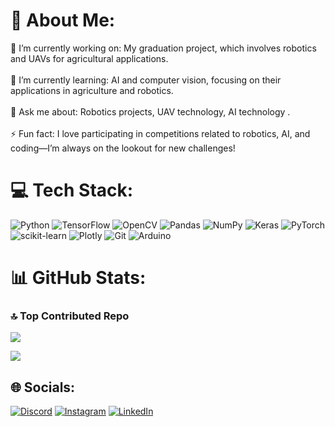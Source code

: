# 💫 About Me:
🔭 I’m currently working on: My graduation project, which involves robotics and UAVs for agricultural applications.<br><br>🌱 I’m currently learning: AI and computer vision, focusing on their applications in agriculture and robotics.<br><br>💬 Ask me about: Robotics projects, UAV technology, AI technology  .<br><br>⚡ Fun fact: I love participating in competitions related to robotics, AI, and coding—I’m always on the lookout for new challenges!


# 💻 Tech Stack:
![Python](https://img.shields.io/badge/python-3670A0?style=for-the-badge&logo=python&logoColor=ffdd54) ![TensorFlow](https://img.shields.io/badge/TensorFlow-%23FF6F00.svg?style=for-the-badge&logo=TensorFlow&logoColor=white) ![OpenCV](https://img.shields.io/badge/opencv-%23white.svg?style=for-the-badge&logo=opencv&logoColor=white) ![Pandas](https://img.shields.io/badge/pandas-%23150458.svg?style=for-the-badge&logo=pandas&logoColor=white) ![NumPy](https://img.shields.io/badge/numpy-%23013243.svg?style=for-the-badge&logo=numpy&logoColor=white) ![Keras](https://img.shields.io/badge/Keras-%23D00000.svg?style=for-the-badge&logo=Keras&logoColor=white) ![PyTorch](https://img.shields.io/badge/PyTorch-%23EE4C2C.svg?style=for-the-badge&logo=PyTorch&logoColor=white) ![scikit-learn](https://img.shields.io/badge/scikit--learn-%23F7931E.svg?style=for-the-badge&logo=scikit-learn&logoColor=white) ![Plotly](https://img.shields.io/badge/Plotly-%233F4F75.svg?style=for-the-badge&logo=plotly&logoColor=white) ![Git](https://img.shields.io/badge/git-%23F05033.svg?style=for-the-badge&logo=git&logoColor=white) ![Arduino](https://img.shields.io/badge/-Arduino-00979D?style=for-the-badge&logo=Arduino&logoColor=white)

# 📊 GitHub Stats:

### 🔝 Top Contributed Repo
![](https://github-contributor-stats.vercel.app/api?username=Mohammad-Hasweh&limit=5&theme=tokyonight&combine_all_yearly_contributions=true)

![](https://github-readme-stats.vercel.app/api/top-langs/?username=Mohammad-Hasweh&theme=tokyonight&hide_border=false&include_all_commits=false&count_private=false&layout=compact)




## 🌐 Socials:
[![Discord](https://img.shields.io/badge/Discord-%237289DA.svg?logo=discord&logoColor=white)](https://discord.gg/mohahasweh) [![Instagram](https://img.shields.io/badge/Instagram-%23E4405F.svg?logo=Instagram&logoColor=white)](https://instagram.com/Mohammed_hasweh) [![LinkedIn](https://img.shields.io/badge/LinkedIn-%230077B5.svg?logo=linkedin&logoColor=white)](https://linkedin.com/in/mohammad-hasweh-10107b293) 










